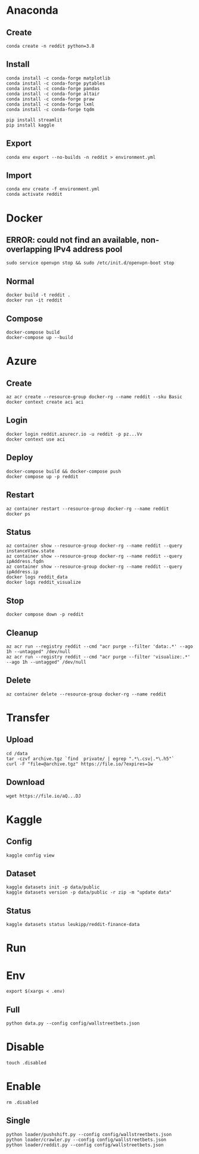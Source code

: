 # Anaconda

## Create
```
conda create -n reddit python=3.8
```

## Install
```
conda install -c conda-forge matplotlib 
conda install -c conda-forge pytables
conda install -c conda-forge pandas
conda install -c conda-forge altair
conda install -c conda-forge praw
conda install -c conda-forge lxml
conda install -c conda-forge tqdm
```

```
pip install streamlit
pip install kaggle
```

## Export
```
conda env export --no-builds -n reddit > environment.yml
```

## Import
```
conda env create -f environment.yml
conda activate reddit
```

# Docker

## ERROR: could not find an available, non-overlapping IPv4 address pool
```
sudo service openvpn stop && sudo /etc/init.d/openvpn-boot stop
```

## Normal
```
docker build -t reddit .
docker run -it reddit
```

## Compose
```
docker-compose build
docker-compose up --build
```

# Azure

## Create
```
az acr create --resource-group docker-rg --name reddit --sku Basic
docker context create aci aci
```

## Login
```
docker login reddit.azurecr.io -u reddit -p pz...Vv
docker context use aci
```

## Deploy
``` 
docker-compose build && docker-compose push
docker compose up -p reddit
```

## Restart
```
az container restart --resource-group docker-rg --name reddit
docker ps
```

## Status
```
az container show --resource-group docker-rg --name reddit --query instanceView.state
az container show --resource-group docker-rg --name reddit --query ipAddress.fqdn
az container show --resource-group docker-rg --name reddit --query ipAddress.ip
docker logs reddit_data
docker logs reddit_visualize
```

## Stop
```
docker compose down -p reddit
``` 

## Cleanup
```
az acr run --registry reddit --cmd "acr purge --filter 'data:.*' --ago 1h --untagged" /dev/null
az acr run --registry reddit --cmd "acr purge --filter 'visualize:.*' --ago 1h --untagged" /dev/null
```

## Delete
```
az container delete --resource-group docker-rg --name reddit
```

# Transfer

## Upload
```
cd /data
tar -czvf archive.tgz `find  private/ | egrep ".*\.csv|.*\.h5"`
curl -F "file=@archive.tgz" https://file.io/?expires=1w
```

## Download
```
wget https://file.io/aQ...DJ
```

# Kaggle

## Config
```
kaggle config view
```

## Dataset
```
kaggle datasets init -p data/public
kaggle datasets version -p data/public -r zip -m "update data"
```

## Status
```
kaggle datasets status leukipp/reddit-finance-data
```

# Run

# Env
```
export $(xargs < .env)
```

## Full
```
python data.py --config config/wallstreetbets.json
```

# Disable
```
touch .disabled
```

# Enable
```
rm .disabled
```

## Single
```
python loader/pushshift.py --config config/wallstreetbets.json
python loader/crawler.py --config config/wallstreetbets.json
python loader/reddit.py --config config/wallstreetbets.json
```